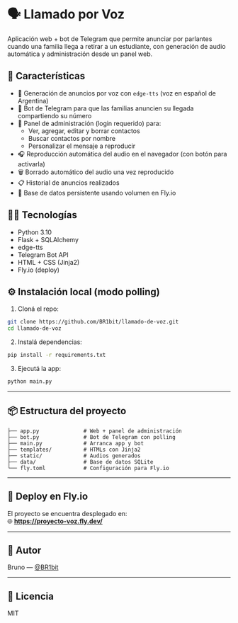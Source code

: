 # 🗣️ Llamado por Voz

Aplicación web + bot de Telegram que permite anunciar por parlantes cuando una familia llega a retirar a un estudiante, con generación de audio automática y administración desde un panel web.

## 🚀 Características

- 🎤 Generación de anuncios por voz con `edge-tts` (voz en español de Argentina)
- 🤖 Bot de Telegram para que las familias anuncien su llegada compartiendo su número
- 📄 Panel de administración (login requerido) para:
  - Ver, agregar, editar y borrar contactos
  - Buscar contactos por nombre
  - Personalizar el mensaje a reproducir
- 🎧 Reproducción automática del audio en el navegador (con botón para activarla)
- 🗑️ Borrado automático del audio una vez reproducido
- 📋 Historial de anuncios realizados
- 💾 Base de datos persistente usando volumen en Fly.io

## 🧑‍💻 Tecnologías

- Python 3.10
- Flask + SQLAlchemy
- edge-tts
- Telegram Bot API
- HTML + CSS (Jinja2)
- Fly.io (deploy)

## ⚙️ Instalación local (modo polling)

1. Cloná el repo:

```bash
git clone https://github.com/BR1bit/llamado-de-voz.git
cd llamado-de-voz
```

2. Instalá dependencias:

```bash
pip install -r requirements.txt
```

3. Ejecutá la app:

```bash
python main.py
```

---

## 📦 Estructura del proyecto

```
├── app.py              # Web + panel de administración
├── bot.py              # Bot de Telegram con polling
├── main.py             # Arranca app y bot
├── templates/          # HTMLs con Jinja2
├── static/             # Audios generados
├── data/               # Base de datos SQLite
└── fly.toml            # Configuración para Fly.io
```

---

## 🚗 Deploy en Fly.io

El proyecto se encuentra desplegado en:  
🌐 **https://proyecto-voz.fly.dev/**

---

## 🙌 Autor

Bruno — [@BR1bit](https://github.com/BR1bit)

---

## 📜 Licencia

MIT

